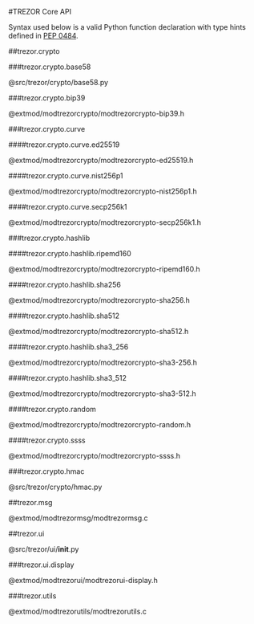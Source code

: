 #TREZOR Core API

Syntax used below is a valid Python function declaration with type hints defined in [PEP 0484](https://www.python.org/dev/peps/pep-0484/).

##trezor.crypto

###trezor.crypto.base58

@src/trezor/crypto/base58.py

###trezor.crypto.bip39

@extmod/modtrezorcrypto/modtrezorcrypto-bip39.h

###trezor.crypto.curve

####trezor.crypto.curve.ed25519

@extmod/modtrezorcrypto/modtrezorcrypto-ed25519.h

####trezor.crypto.curve.nist256p1

@extmod/modtrezorcrypto/modtrezorcrypto-nist256p1.h

####trezor.crypto.curve.secp256k1

@extmod/modtrezorcrypto/modtrezorcrypto-secp256k1.h

###trezor.crypto.hashlib

####trezor.crypto.hashlib.ripemd160

@extmod/modtrezorcrypto/modtrezorcrypto-ripemd160.h

####trezor.crypto.hashlib.sha256

@extmod/modtrezorcrypto/modtrezorcrypto-sha256.h

####trezor.crypto.hashlib.sha512

@extmod/modtrezorcrypto/modtrezorcrypto-sha512.h

####trezor.crypto.hashlib.sha3_256

@extmod/modtrezorcrypto/modtrezorcrypto-sha3-256.h

####trezor.crypto.hashlib.sha3_512

@extmod/modtrezorcrypto/modtrezorcrypto-sha3-512.h

####trezor.crypto.random

@extmod/modtrezorcrypto/modtrezorcrypto-random.h

####trezor.crypto.ssss

@extmod/modtrezorcrypto/modtrezorcrypto-ssss.h

###trezor.crypto.hmac

@src/trezor/crypto/hmac.py

##trezor.msg

@extmod/modtrezormsg/modtrezormsg.c

##trezor.ui

@src/trezor/ui/__init__.py

###trezor.ui.display

@extmod/modtrezorui/modtrezorui-display.h

###trezor.utils

@extmod/modtrezorutils/modtrezorutils.c
